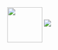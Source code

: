 <img src="https://static-cdn.jtvnw.net/emoticons/v2/emotesv2_1cc0ed1502d642d9b56a3a7884b0bb0f/animated/light/3.0" style="vertical-align: middle; width: 80; height: 80;">
<a href="https://twitch.tv/cr4zyk1tty"><img src="https://img.shields.io/badge/Twitch-9146FF?style=for-the-badge&logo=twitch&logoColor=white"></a>